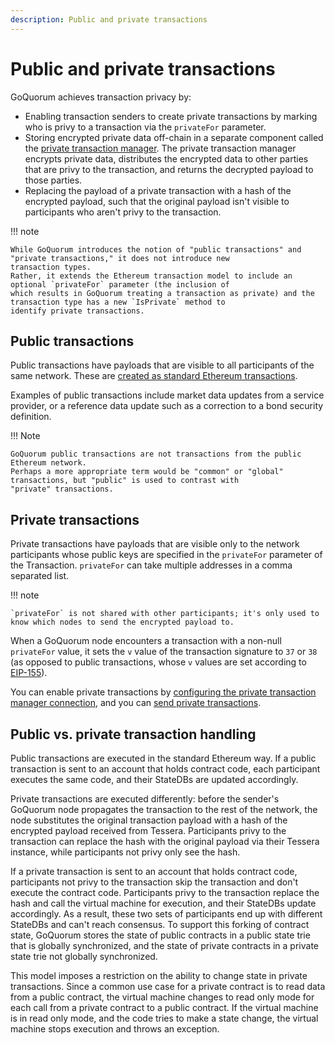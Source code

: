 ```yaml
---
description: Public and private transactions
---
```


# Public and private transactions

GoQuorum achieves transaction privacy by:

- Enabling transaction senders to create private transactions by marking who is privy to a transaction via the
  `privateFor` parameter.
- Storing encrypted private data off-chain in a separate component called the
  [private transaction manager](Privacy.md#private-transaction-manager).
  The private transaction manager encrypts private data, distributes the encrypted data to other parties that are privy
  to the transaction, and returns the decrypted payload to those parties.
- Replacing the payload of a private transaction with a hash of the encrypted payload, such that the original payload
  isn't visible to participants who aren't privy to the transaction.

!!! note

    While GoQuorum introduces the notion of "public transactions" and "private transactions," it does not introduce new
    transaction types.
    Rather, it extends the Ethereum transaction model to include an optional `privateFor` parameter (the inclusion of
    which results in GoQuorum treating a transaction as private) and the transaction type has a new `IsPrivate` method to
    identify private transactions.

## Public transactions

Public transactions have payloads that are visible to all participants of the same network.
These are
[created as standard Ethereum transactions](https://github.com/ethereum/wiki/wiki/JavaScript-API#web3ethsendtransaction).

Examples of public transactions include market data updates from a service provider, or a reference data update such as
a correction to a bond security definition.

!!! Note

    GoQuorum public transactions are not transactions from the public Ethereum network.
    Perhaps a more appropriate term would be "common" or "global" transactions, but "public" is used to contrast with
    "private" transactions.

## Private transactions

Private transactions have payloads that are visible only to the network participants whose public keys are specified in
the `privateFor` parameter of the Transaction.
`privateFor` can take multiple addresses in a comma separated list.

!!! note

    `privateFor` is not shared with other participants; it's only used to know which nodes to send the encrypted payload to.

When a GoQuorum node encounters a transaction with a non-null `privateFor` value, it sets the `v` value of the
transaction signature to `37` or `38` (as opposed to public transactions, whose `v` values are set according to
[EIP-155](https://github.com/ethereum/EIPs/blob/master/EIPS/eip-155.md)).

You can enable private transactions by [configuring the private transaction manager connection](../../HowTo/Configure/ConfigurePTM.md),
and you can [send private transactions](../../Tutorials/Send-private-transaction.md).

## Public vs. private transaction handling

Public transactions are executed in the standard Ethereum way.
If a public transaction is sent to an account that holds contract code, each participant executes the same code, and
their StateDBs are updated accordingly.

Private transactions are executed differently: before the sender's GoQuorum node propagates the transaction to the rest
of the network, the node substitutes the original transaction payload with a hash of the encrypted payload received from Tessera.
Participants privy to the transaction can replace the hash with the original payload via their Tessera instance, while
participants not privy only see the hash.

If a private transaction is sent to an account that holds contract code, participants not privy to the
transaction skip the transaction and don't execute the contract code.
Participants privy to the transaction replace the hash and call the virtual machine for execution, and their StateDBs
update accordingly.
As a result, these two sets of participants end up with different StateDBs and can't reach consensus.
To support this forking of contract state, GoQuorum stores the state of public contracts in a public state trie that
is globally synchronized, and the state of private contracts in a private state trie not globally synchronized.

This model imposes a restriction on the ability to change state in private transactions.
Since a common use case for a private contract is to read data from a public contract, the virtual machine changes to
read only mode for each call from a private contract to a public contract.
If the virtual machine is in read only mode, and the code tries to make a state change, the virtual machine stops
execution and throws an exception.
